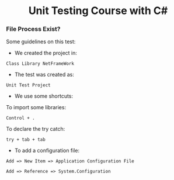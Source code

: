 <h1 align="center">Unit Testing Course with C#</h1>

<h3>File Process Exist?</h3>

<p>Some guidelines on this test:</p>

- We created the project in:

~~~
Class Library NetFrameWork
~~~

- The test was created as:

~~~
Unit Test Project
~~~

- We use some shortcuts:

To import some libraries:
~~~
Control + .
~~~

To declare the try catch:
~~~
try + tab + tab
~~~

- To add a configuration file:

~~~
Add => New Item => Application Configuration File
~~~

~~~
Add => Reference => System.Configuration
